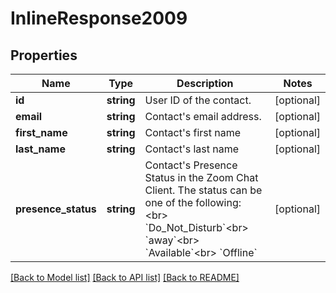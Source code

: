 # InlineResponse2009

## Properties
Name | Type | Description | Notes
------------ | ------------- | ------------- | -------------
**id** | **string** | User ID of the contact. | [optional] 
**email** | **string** | Contact&#39;s email address. | [optional] 
**first_name** | **string** | Contact&#39;s first name | [optional] 
**last_name** | **string** | Contact&#39;s last name | [optional] 
**presence_status** | **string** | Contact&#39;s Presence Status in the Zoom Chat Client. The status can be one of the following: &lt;br&gt; &#x60;Do_Not_Disturb&#x60;&lt;br&gt; &#x60;away&#x60;&lt;br&gt; &#x60;Available&#x60;&lt;br&gt; &#x60;Offline&#x60; | [optional] 

[[Back to Model list]](../README.md#documentation-for-models) [[Back to API list]](../README.md#documentation-for-api-endpoints) [[Back to README]](../README.md)


